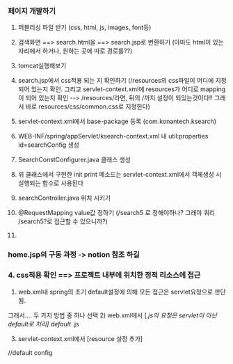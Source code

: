 ### 페이지 개발하기
1. 퍼블리싱 파일 받기 (css, html, js, images, font등)
2. 검색화면 ==> search.html을 ==> search.jsp로 변환하기 (아마도 html이 있는 자리에서 하거나, 원하는 곳에 따로 경로를??)
3. tomcat실행해보기
4. search.jsp에서 css적용 되는 지 확인하기 (/resources의 css파일이 어디에 지정되어 있는지 확인. 그리고 servlet-context.xml에 
resources가 어디로 mapping이 되어 있는지 확인 --> /resources/라면, 뒤의 /까지 설정이 되있는것이다!! 그래서 바로 resources/css/common.css로 
지정한다)
5. servlet-context.xml에서 base-package 등록 (com.konantech.ksearch)
6. WEB-INF/spring/appServlet/ksearch-context.xml 내 util:properties id=searchConfig 생성
7. SearchConstConfigurer.java 클래스 생성 
8. 위 클래스에서 구현한 init print 메소드는 servlet-context.xml에서 객체생성 시 실행되는 함수로 사용된다

9. searchController.java 위치 시키기
10. @RequestMapping value값 정하기 (/search5 로 정해야하나? 그래야 쿼리 /search5?로 접근할 수 있으니까?)
11.


### home.jsp의 구동 과정 -> notion 참조 하길



### 4. css적용 확인 ==> 프로젝트 내부에 위치한 정적 리소스에 접근
1) web.xml내 spring의 초기 default설정에 의해 모든 접근은 servlet요청으로 판단됨.

그래서.... 두 가지 방법 중 하나 선택
2) web.xml에서 [*.js의 요청은 servlet이 아닌 default로 처리]
<servlet-mapping>
        <servlet-name>default</servlet-name>
        <url-pattern>*.js</url-pattern>
</servlet-mapping>

3) servlet-context.xml에서 [resource 설정 추가]
<resources mapping="/js/**" location="/resources/js/" />
<resources mapping="/resources/**" location="/resources/" /> //default config


